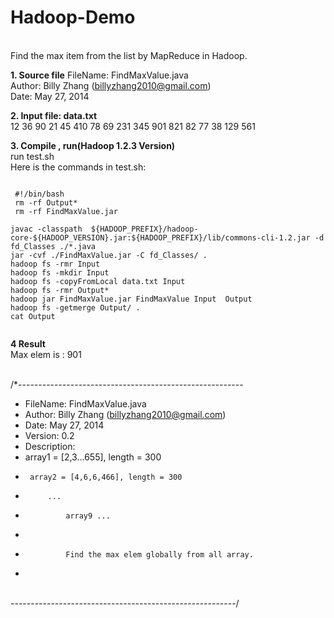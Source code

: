 Hadoop-Demo
==============
<br /> Find the max item from the list by MapReduce in Hadoop.

**1. Source file**
 FileName: 	 FindMaxValue.java  
 Author:   	 Billy Zhang (billyzhang2010@gmail.com)  
 Date:      	May 27, 2014  


**2. Input file: data.txt**
<br />
12
36
90
21
45
410
78
69
231
345
901
821
82
77
38
129
561



**3. Compile , run(Hadoop 1.2.3 Version)**
<br />  run test.sh 
<br /> Here is the commands in test.sh:

<pre><code>
 #!/bin/bash
 rm -rf Output*
 rm -rf FindMaxValue.jar

javac -classpath  ${HADOOP_PREFIX}/hadoop-core-${HADOOP_VERSION}.jar:${HADOOP_PREFIX}/lib/commons-cli-1.2.jar -d fd_Classes ./*.java
jar -cvf ./FindMaxValue.jar -C fd_Classes/ .
hadoop fs -rmr Input
hadoop fs -mkdir Input
hadoop fs -copyFromLocal data.txt Input
hadoop fs -rmr Output*
hadoop jar FindMaxValue.jar FindMaxValue Input  Output
hadoop fs -getmerge Output/ .
cat Output

</code></pre>


**4 Result**
<br/> Max elem is :	901



<br /> /*--------------------------------------------------------
 <br /> 
* FileName: 	 FindMaxValue.java
 * Author:   	 Billy Zhang (billyzhang2010@gmail.com)
 * Date:          	May 27, 2014
 * Version:			0.2
 * Description: 
 * 	array1 = [2,3...655], length = 300
 * 		array2 = [4,6,6,466], length = 300
 * 			...
 * 				array9 ...
 *
 * 				Find the max elem globally from all array.
 *
<br /> --------------------------------------------------------/
